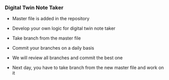 ### Digital Twin Note Taker

* Master file is added in the repository

* Develop your own logic for digital twin note taker

* Take branch from the master file

* Commit your branches on a daily basis

* We will review all branches and commit the best one

* Next day, you have to take branch from the new master file and work on it
